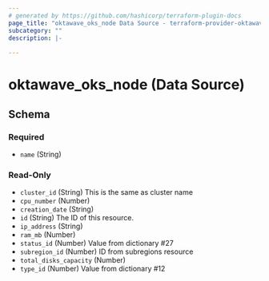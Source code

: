 ```yaml
---
# generated by https://github.com/hashicorp/terraform-plugin-docs
page_title: "oktawave_oks_node Data Source - terraform-provider-oktawave"
subcategory: ""
description: |-
  
---
```


# oktawave_oks_node (Data Source)





<!-- schema generated by tfplugindocs -->
## Schema

### Required

- `name` (String)

### Read-Only

- `cluster_id` (String) This is the same as cluster name
- `cpu_number` (Number)
- `creation_date` (String)
- `id` (String) The ID of this resource.
- `ip_address` (String)
- `ram_mb` (Number)
- `status_id` (Number) Value from dictionary #27
- `subregion_id` (Number) ID from subregions resource
- `total_disks_capacity` (Number)
- `type_id` (Number) Value from dictionary #12


